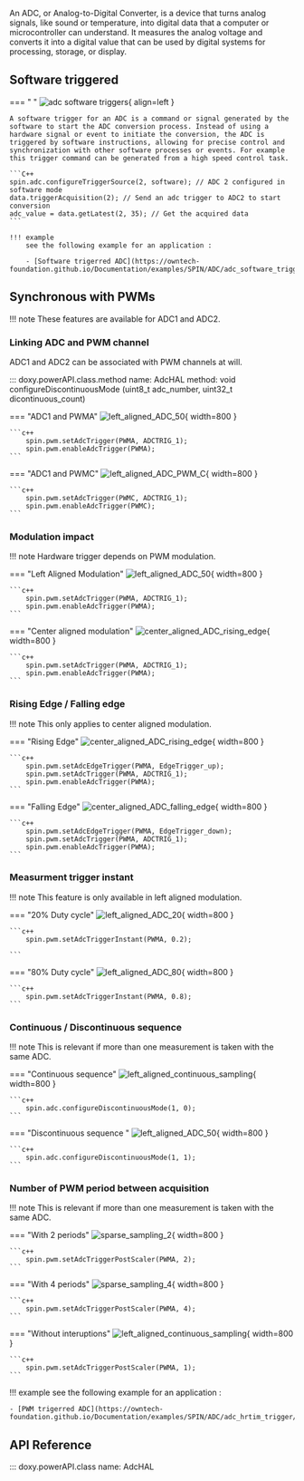 An ADC, or Analog-to-Digital Converter, is a device that turns analog signals, like sound or temperature, into digital data that a computer or microcontroller can understand. It measures the analog voltage and converts it into a digital value that can be used by digital systems for processing, storage, or display.

## Software triggered

=== " "
    ![adc software triggers](images/ADC_software_trigger.svg){ align=left }

    A software trigger for an ADC is a command or signal generated by the software to start the ADC conversion process. Instead of using a hardware signal or event to initiate the conversion, the ADC is triggered by software instructions, allowing for precise control and synchronization with other software processes or events. For example this trigger command can be generated from a high speed control task.

    ```C++
    spin.adc.configureTriggerSource(2, software); // ADC 2 configured in software mode
    data.triggerAcquisition(2); // Send an adc trigger to ADC2 to start conversion
    adc_value = data.getLatest(2, 35); // Get the acquired data
    ```

    !!! example 
        see the following example for an application :  

        - [Software trigerred ADC](https://owntech-foundation.github.io/Documentation/examples/SPIN/ADC/adc_software_trigger/) 

## Synchronous with PWMs

!!! note
    These features are available for ADC1 and ADC2.

### Linking ADC and PWM channel

ADC1 and ADC2 can be associated with PWM channels at will. 

::: doxy.powerAPI.class.method
name: AdcHAL
method: void configureDiscontinuousMode (uint8_t adc_number, uint32_t dicontinuous_count) 

=== "ADC1 and PWMA"
    ![left_aligned_ADC_50](images/left_aligned_ADC_50.svg){ width=800 }

    ```c++
        spin.pwm.setAdcTrigger(PWMA, ADCTRIG_1);    
        spin.pwm.enableAdcTrigger(PWMA);
    ```
    
=== "ADC1 and PWMC"
    ![left_aligned_ADC_PWM_C](images/left_aligned_ADC_PWM_C.svg){ width=800 }

    ```c++
        spin.pwm.setAdcTrigger(PWMC, ADCTRIG_1);    
        spin.pwm.enableAdcTrigger(PWMC);
    ```

### Modulation impact

!!! note 
    Hardware trigger depends on PWM modulation.

=== "Left Aligned Modulation"
    ![left_aligned_ADC_50](images/left_aligned_ADC_50.svg){ width=800 }

    ```c++
        spin.pwm.setAdcTrigger(PWMA, ADCTRIG_1);    
        spin.pwm.enableAdcTrigger(PWMA);
    ```

=== "Center aligned modulation"
    ![center_aligned_ADC_rising_edge](images/center_aligned_ADC_rising_edge.svg){ width=800 }

    ```c++
        spin.pwm.setAdcTrigger(PWMA, ADCTRIG_1);    
        spin.pwm.enableAdcTrigger(PWMA);
    ```

### Rising Edge / Falling edge

!!! note 
    This only applies to center aligned modulation.

=== "Rising Edge"
    ![center_aligned_ADC_rising_edge](images/center_aligned_ADC_rising_edge.svg){ width=800 }

    ```c++
        spin.pwm.setAdcEdgeTrigger(PWMA, EdgeTrigger_up);
        spin.pwm.setAdcTrigger(PWMA, ADCTRIG_1);    
        spin.pwm.enableAdcTrigger(PWMA);
    ```

=== "Falling Edge"
    ![center_aligned_ADC_falling_edge](images/center_aligned_ADC_falling_edge.svg){ width=800 }


    ```c++
        spin.pwm.setAdcEdgeTrigger(PWMA, EdgeTrigger_down);
        spin.pwm.setAdcTrigger(PWMA, ADCTRIG_1);    
        spin.pwm.enableAdcTrigger(PWMA);
    ```


### Measurment trigger instant

!!! note 
    This feature is only available in left aligned modulation.

=== "20% Duty cycle"
    ![left_aligned_ADC_20](images/left_aligned_ADC_20.svg){ width=800 }

    ```c++
        spin.pwm.setAdcTriggerInstant(PWMA, 0.2);

    ```

=== "80% Duty cycle"
    ![left_aligned_ADC_80](images/left_aligned_ADC_80.svg){ width=800 }

    ```c++
        spin.pwm.setAdcTriggerInstant(PWMA, 0.8);
    ```

### Continuous / Discontinuous sequence

!!! note 
    This is relevant if more than one measurement is taken with the same ADC.

=== "Continuous sequence"
    ![left_aligned_continuous_sampling](images/left_aligned_continuous_sampling.svg){ width=800 }

    ```c++
        spin.adc.configureDiscontinuousMode(1, 0);    
    ```

=== "Discontinuous sequence "
    ![left_aligned_ADC_50](images/left_aligned_ADC_50.svg){ width=800 }

    ```c++
        spin.adc.configureDiscontinuousMode(1, 1);    
    ```


### Number of PWM period between acquisition

!!! note 
    This is relevant if more than one measurement is taken with the same ADC.

=== "With 2 periods"
    ![sparse_sampling_2](images/sparse_sampling_2.svg){ width=800 }

    ```c++
        spin.pwm.setAdcTriggerPostScaler(PWMA, 2);    
    ```

=== "With 4 periods"
    ![sparse_sampling_4](images/sparse_sampling_4.svg){ width=800 }

    ```c++
        spin.pwm.setAdcTriggerPostScaler(PWMA, 4);    
    ```

=== "Without interuptions"
    ![left_aligned_continuous_sampling](images/left_aligned_continuous_sampling.svg){ width=800 }

    ```c++
        spin.pwm.setAdcTriggerPostScaler(PWMA, 1);    
    ```
!!! example
    see the following example for an application :  

    - [PWM trigerred ADC](https://owntech-foundation.github.io/Documentation/examples/SPIN/ADC/adc_hrtim_trigger/) 

## API Reference 

::: doxy.powerAPI.class
name: AdcHAL


